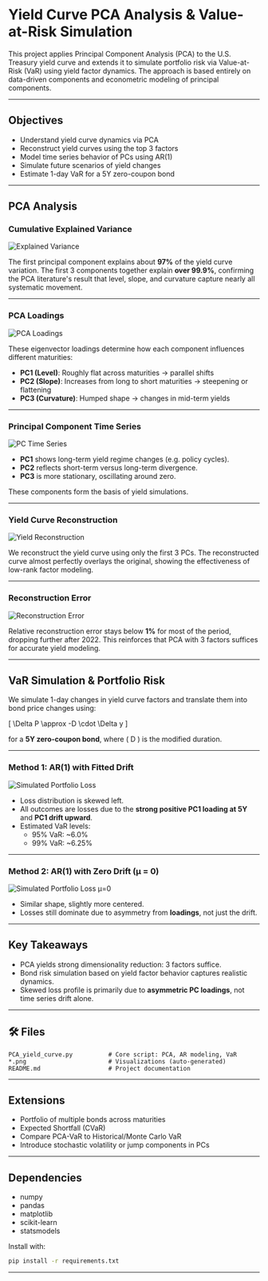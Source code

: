 # Yield Curve PCA Analysis & Value-at-Risk Simulation

This project applies Principal Component Analysis (PCA) to the U.S. Treasury yield curve and extends it to simulate portfolio risk via Value-at-Risk (VaR) using yield factor dynamics. The approach is based entirely on data-driven components and econometric modeling of principal components.

---

## Objectives

- Understand yield curve dynamics via PCA
- Reconstruct yield curves using the top 3 factors
- Model time series behavior of PCs using AR(1)
- Simulate future scenarios of yield changes
- Estimate 1-day VaR for a 5Y zero-coupon bond

---

## PCA Analysis

### Cumulative Explained Variance

![Explained Variance](cumulative_variance.png)

The first principal component explains about **97%** of the yield curve variation. The first 3 components together explain **over 99.9%**, confirming the PCA literature's result that level, slope, and curvature capture nearly all systematic movement.

---

### PCA Loadings

![PCA Loadings](PCA_loadings.png)

These eigenvector loadings determine how each component influences different maturities:

- **PC1 (Level)**: Roughly flat across maturities → parallel shifts
- **PC2 (Slope)**: Increases from long to short maturities → steepening or flattening
- **PC3 (Curvature)**: Humped shape → changes in mid-term yields

---

### Principal Component Time Series

![PC Time Series](PC_time_series.png)

- **PC1** shows long-term yield regime changes (e.g. policy cycles).
- **PC2** reflects short-term versus long-term divergence.
- **PC3** is more stationary, oscillating around zero.

These components form the basis of yield simulations.

---

### Yield Curve Reconstruction

![Yield Reconstruction](Yield_Curve_Reconstruction.png)

We reconstruct the yield curve using only the first 3 PCs. The reconstructed curve almost perfectly overlays the original, showing the effectiveness of low-rank factor modeling.

---

### Reconstruction Error

![Reconstruction Error](Reconstruction_Error.png)

Relative reconstruction error stays below **1%** for most of the period, dropping further after 2022. This reinforces that PCA with 3 factors suffices for accurate yield modeling.

---

## VaR Simulation & Portfolio Risk

We simulate 1-day changes in yield curve factors and translate them into bond price changes using:

\[
\Delta P \approx -D \cdot \Delta y
\]

for a **5Y zero-coupon bond**, where \( D \) is the modified duration.

---

### Method 1: AR(1) with Fitted Drift

![Simulated Portfolio Loss](Simulated_Portfolio_Loss.png)

- Loss distribution is skewed left.
- All outcomes are losses due to the **strong positive PC1 loading at 5Y** and **PC1 drift upward**.
- Estimated VaR levels:
  - 95% VaR: ~6.0%
  - 99% VaR: ~6.25%

---

### Method 2: AR(1) with Zero Drift (μ = 0)

![Simulated Portfolio Loss μ=0](Simulated_Portfolio_Loss_mu0.png)

- Similar shape, slightly more centered.
- Losses still dominate due to asymmetry from **loadings**, not just the drift.

---

## Key Takeaways

- PCA yields strong dimensionality reduction: 3 factors suffice.
- Bond risk simulation based on yield factor behavior captures realistic dynamics.
- Skewed loss profile is primarily due to **asymmetric PC loadings**, not time series drift alone.

---

## 🛠 Files

```
PCA_yield_curve.py          # Core script: PCA, AR modeling, VaR
*.png                       # Visualizations (auto-generated)
README.md                   # Project documentation
```

---

## Extensions

- Portfolio of multiple bonds across maturities
- Expected Shortfall (CVaR)
- Compare PCA-VaR to Historical/Monte Carlo VaR
- Introduce stochastic volatility or jump components in PCs

---

## Dependencies

- numpy
- pandas
- matplotlib
- scikit-learn
- statsmodels

Install with:

```bash
pip install -r requirements.txt
```

---
